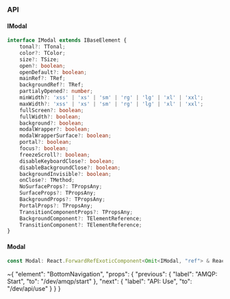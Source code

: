 

### API

#### IModal

```ts
interface IModal extends IBaseElement {
    tonal?: TTonal;
    color?: TColor;
    size?: TSize;
    open?: boolean;
    openDefault?: boolean;
    mainRef?: TRef;
    backgroundRef?: TRef;
    partialyOpened?: number;
    minWidth?: 'xss' | 'xs' | 'sm' | 'rg' | 'lg' | 'xl' | 'xxl';
    maxWidth?: 'xss' | 'xs' | 'sm' | 'rg' | 'lg' | 'xl' | 'xxl';
    fullScreen?: boolean;
    fullWidth?: boolean;
    background?: boolean;
    modalWrapper?: boolean;
    modalWrapperSurface?: boolean;
    portal?: boolean;
    focus?: boolean;
    freezeScroll?: boolean;
    disableKeyboardClose?: boolean;
    disableBackgroundClose?: boolean;
    backgroundInvisible?: boolean;
    onClose?: TMethod;
    NoSurfaceProps?: TPropsAny;
    SurfaceProps?: TPropsAny;
    BackgroundProps?: TPropsAny;
    PortalProps?: TPropsAny;
    TransitionComponentProps?: TPropsAny;
    BackgroundComponent?: TElementReference;
    TransitionComponent?: TElementReference;
}
```

#### Modal

```ts
const Modal: React.ForwardRefExoticComponent<Omit<IModal, "ref"> & React.RefAttributes<unknown>>;
```


~{
  "element": "BottomNavigation",
  "props": {
    "previous": {
      "label": "AMQP: Start",
      "to": "/dev/amqp/start"
    },
    "next": {
      "label": "API: Use",
      "to": "/dev/api/use"
    }
  }
}
